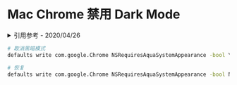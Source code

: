 # Mac Chrome 禁用 Dark Mode

<details>
<summary>引用参考 - 2020/04/26</summary>

- [关闭 macOS Google Chrome 黑暗模式风格](https://www.jianshu.com/p/408c26f1cbd8) _- 玉圣 2019.03.29_

</details>

```bash
# 取消黑暗模式
defaults write com.google.Chrome NSRequiresAquaSystemAppearance -bool YES

# 恢复
defaults write com.google.Chrome NSRequiresAquaSystemAppearance -bool NO
```

